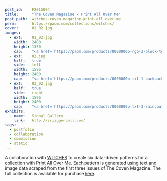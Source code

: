 ```yaml
---
post_id:    F2015004
title:      "The Coven Magazine ✕ Print All Over Me"
post_path:  witches-coven-magazine-print-all-over-me
perm:       https://paom.com/collections/witches/
cover:      01_02.jpg
images:
  - ext:    01_02.jpg
    width:  2400
    height: 1350
    cap:    "<a href='https://paom.com/products/0000000p-rgb-3-block-top/' target='_blank'>RGB-3 Block top</a>"
  - ext:    02.jpg
    half:   true
    side:   left
    width:  1596
    height: 2400
    cap:    "<a href='https://paom.com/products/0000000p-txt-1-backpack/' target='_blank'>TXT-1 Backpack</a>"
  - ext:    03_02.jpg
    half:   true
    side:   right
    width:  1596
    height: 2400
    cap:    "<a href='https://paom.com/products/0000000p-txt-3-raincoat/' target='_blank'>TXT-3 Raincoat</a>"
exhibits:
  - name:   Signal Gallery
    link:   http://ssiiggnnaall.com/
tags:
  - portfolio
  - collaboration
  - commission
  - static
---
```

A collaboration with [WITCHES](http://www.witchesofbushwick.com/) to create six data-driven patterns for a collection with [Print All Over Me](http://printallover.me). Each pattern is generated using text and image data scraped from the first three issues of The Coven Magazine. The full collection is available for purchase [here](https://paom.com/collections/witches/).